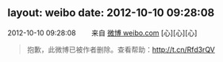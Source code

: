 layout: weibo
date: 2012-10-10 09:28:08
---
<meta name="referrer" content="no-referrer" />

2012-10-10 09:28:08  &nbsp;&nbsp;&nbsp;&nbsp;&nbsp;&nbsp; 来自 <a href="http://weibo.com/" rel="nofollow">微博 weibo.com</a>
[心][心][心]
>  抱歉，此微博已被作者删除。查看帮助：http://t.cn/Rfd3rQV
